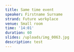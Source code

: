 ```yaml
---
title: Same time event
speaker: Firstname Surname
strand: Future workplace
venue: Small room
time: '14:01'
duration: 60
slides: /uploads/img_0063.jpg
description: test
---
```


